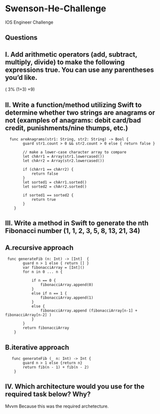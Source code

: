 # Swenson-He-Challenge
IOS Engineer Challenge



## Questions
## I. Add arithmetic operators (add, subtract, multiply, divide) to make the following expressions true. You can use any parentheses you’d like.
( 3% (1+3) +9)

## II. Write a function/method utilizing Swift to determine whether two strings are anagrams or not (examples of anagrams: debit card/bad credit, punishments/nine thumps, etc.)
```
  func areAnagrams(str1: String, str2: String) -> Bool {
        guard str1.count > 0 && str2.count > 0 else { return false }
        
        // make a lower-case character array to compare
        let chArr1 = Array(str1.lowercased())
        let chArr2 = Array(str2.lowercased())
        
        if (chArr1 == chArr2) {
            return false
        }
        let sorted1 = chArr1.sorted()
        let sorted2 = chArr2.sorted()
        
        if sorted1 == sorted2 {
            return true
        }
    }
```
## III. Write a method in Swift to generate the nth Fibonacci number (1, 1, 2, 3, 5, 8, 13, 21, 34)

## A.recursive approach
```
 func generateFib (n: Int) -> [Int]  {
        guard n > 1 else { return [] }
        var fibonacciArray = [Int]()
        for n in 0 ... n {

            if n == 0 {
                fibonacciArray.append(0)
            }
            else if n == 1 {
                fibonacciArray.append(1)
            }
            else {
                fibonacciArray.append (fibonacciArray[n-1] + fibonacciArray[n-2] )
            }
        }
        return fibonacciArray
    }
```


## B.iterative approach

```
   func generateFib (_ n: Int) -> Int {
        guard n > 1 else {return n}
        return fib(n - 1) + fib(n - 2)
    }
```

## IV. Which architecture would you use for the required task below? Why?

Mvvm Because this was the required archetecture.
